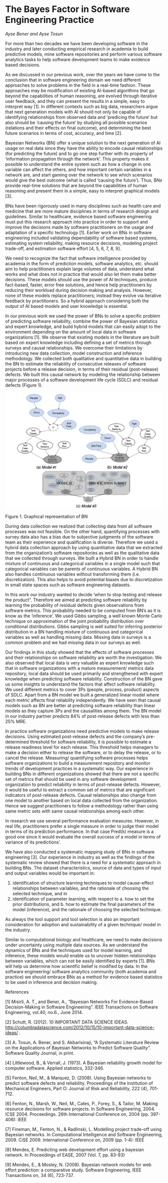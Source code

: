 # The Bayes Factor in Software Engineering Practice

_Ayse Bener and Ayse Tosun_

For more than two decades we have been developing software in the industry and later conducting empirical research in academia to build predictive models, mine software repositories and perform various software analytics tasks to help software development teams to make evidence based decisions.

As we discussed in our previous work, over the years we have come to the conclusion that in software engineering domain we need different approaches to solve problems in the field in a real-time fashion. These approaches may be modification of existing AI-based algorithms that go beyond the capabilities of human reasoning, are evolved through iterative user feedback, and they can present the results in a simple, easy to interpret way [1]. In different contexts such as big data, researchers argue that next generation models with AI should not only be capable of identifying relationships from observed data and ‘predicing the future’ but also should be ‘causing the future’ by studying all possible scenarios (relations and their effects on final outcome), and determining the best future scenarios in terms of cost, accuracy, and time [2]. 

Bayesian Networks (BN) offer a unique solution to the next generation of AI usage on real data since they have the ability to encode causal relationships (for predicting the future) and to go one step further with its property of ‘information propagation through the network’. This property makes it possible to understand the entire system such as how a change in one variable can affect the others, and how important certain variables in a network are, and start gaming over the network to see which scenarios would give the best outcome (what is called ‘causing the future’). Thus, BNs provide real-time solutions that are beyond the capabilities of human reasoning and present them in a simple, easy to interpret graphical models [3].

BNs have been rigorously used in many disciplines such as health care and medicine that are more mature disciplines in terms of research design and guidelines. Similar to healthcare, evidence based software engineering must put this research approach into practice in order to support and improve the decisions made by software practitioners on the usage and adaptation of a specific technology [1]. Earlier work on BNs in software engineering included validating dependability of software based systems, estimating system reliability, making resource decisions, modeling project trade-off, and estimation software effort [4, 5, 6, 7, 8, 9].

We need to recognize the fact that software intelligence provided by academia in the form of prediction models, software analytics, etc. should aim to help practitioners explain large volumes of data, understand what works and what does not in practice that would also let them make better decisions. These models should use the power of AI techniques, produce fact-based, faster, error free solutions, and hence help practitioners by reducing their workload during decision making and analysis. However, none of these models replace practitioners; instead they evolve via iterative feedback by practitioners. So a hybrid approach considering both the output of AI based models and user knowledge is essential. 

In our previous work we used the power of BNs to solve a specific problem of predicting software reliability, combine the power of Bayesian statistics and expert knowledge, and build hybrid models that can easily adopt to the environment depending on the amount of local data in software organizations [1]. We observe that existing models in the literature are built based on expert knowledge including defining a set of metrics through surveys and causal relationships. We overcome their limitations by introducing new data collection, model construction and inference methodology. We collected both qualitative and quantitative data in building the BN to estimate the reliability of consecutive releases of software projects before a release decision, in terms of their residual (post-release) defects. We built this causal network by modeling the relationship between major processes of a software development life cycle (SDLC) and residual defects (Figure 1). 



![bayes](bayes.png)

Figure 1. Graphical representation of BN

During data collection we realized that collecting data from all software processes was not feasible. On the other hand, quantifying processes with survey data also has a bias due to subjective judgments of the software team as their experience and qualification is diverse. Therefore we used a hybrid data collection approach by using quantitative data that we extracted from the organization’s software repositories as well as the qualitative data that we collected through surveys. We built a Hybrid BN in order to handle mixture of continuous and categorical variables in a single model such that categorical variables can be parents of continuous variables. A Hybrid BN also handles continuous variables without transforming them (i.e. discretization). This also helps to avoid potential biases due to discretization in small state spaces such as software engineering datasets.

In this work our industry wanted to decide ‘when to stop testing and release the product”. Therefore we aimed at predicting software reliability by learning the probability of residual defects given observations from software metrics. This probability needed to be computed from BN’s as it is know as the ‘inference’. We used Gibbs sampling, a well known Monte Carlo technique on approximation of the joint probability distribution over conditional distributions. Gibbs sampling is well suited for inferring posterior distribution in a BN handling mixture of continuous and categorical variables as well as handling missing data. Missing data in surveys is a common problem and we had missing data in our surveys as well. 

Our findings in this study showed that the effects of software processes and their relationships on software reliability are worth the investigation. We also observed that local data is very valuable as expert knowledge such that in software organizations with a mature measurement/ metrics data repository, local data should be used primarily and strengthened with expert knowledge when predicting software reliability. Construction of the BN gave us some insights to understand the factors that affect software reliability. We used different metrics to cover 3Ps (people, process, product) aspects of SDLC. Apart from a BN model we built a generalized linear model where each metric affects final reliability independently. We have seen that causal models such as BN are better at predicting software reliability than linear models as they capture 3Ps and the causalities among them. The BN model in our industry partner predicts 84% of post-release defects with less than 25% MRE. 

In practice software organizations need predictive models to make release decisions. Using estimated post-release defects and the company’s pre-determined threshold for software reliability, it is possible to estimate a release readiness level for each release. This threshold helps managers to make a decision either to release the software, or to delay the release, or to cancel the release. Measuring/ quantifying software processes helps software organizations to build a measurement repository and monitor trends of development practices in a systematic way. Our experience in building BNs in different organizations showed that there are not a specific set of metrics that should be used in any software development organization to predict reliability in terms of post-release defects. However, it would be useful to extract a common set of metrics that are significant indicators of post-release defects. Causal relationships also change from one model to another based on local data collected from the organization. Hence we suggest practitioners to follow a methodology rather than using same metric sets with same causal relationships among each other. 

In research we use several performance evaluation measures. However, in real life, practitioners prefer a single measure in order to judge their model in terms of its prediction performance. In that case Pred(k) measure is a good one since it would evaluate the overall success of a model in terms of variance of its predictions’.


We have also conducted a systematic mapping study of BNs in software engineering [3]. Our experience in industry as well as the findings of the systematic review showed that there is a need for a systematic approach in building BNs. The dataset characteristics, source of data and types of input and output variables would be important in:

1.	identification of structure learning techniques to model cause-effect relationships between variables, and the rationale of choosing the selected technique, and in 
2.	identification of parameter learning, with respect to 
    a.	how to set the prior distributions, and 
    b.	how to estimate the final parameters of the model (inference), and the rationale of choosing the selected technique. 

As always the tool support and tool selection is also an important consideration for adoption and sustainability of a given technique/ model in the industry.

Similar to computational biology and healthcare, we need to make decisions under uncertainty using multiple data sources. As we understand the dynamics of BNs and the techniques used for model learning, and inference, these models would enable us to uncover hidden relationships between variables, which can not be easily identified by experts [1]. BNs will help us determine how scientific belief is modified by data. In the software engineering/ software analytics community (both academia and practice) we should embrace BNs as a method for evidence based statistics to be used in inference and decision making. 



References

[1] Misirli, A. T., and Bener, A., “Bayesian Networks For Evidence-Based Decision-Making in Software Engineering”. IEEE Transactions on Software Engineering, vol.40, no.6., June 2014.

[2] Schutt, R. (2012). 10 IMPORTANT DATA SCIENCE IDEAS. http://columbiadatascience.com/2012/10/15/10-important-data-science-ideas/ .

[3] A. Tosun, A. Bener, and S. Akbarisinaji, “A Systematic Literature Review on the Applications of Bayesian Networks to Predict Software Quality”. Software Quality Journal, in print.

[4] Littlewood, B., & Verrall, J. (1973). A Bayesian reliability growth model for computer software. Applied statistics, 332-346.

[5] Fenton, Neil, M., & Marquez, D. (2008). Using Bayesian networks to predict software defects and reliability. Proceedings of the Institution of Mechanical Engineers, Part O: Journal of Risk and Reliability, 222 (4), 701-712.

[6] Fenton, N., Marsh, W., Neil, M., Cates, P., Forey, S., & Tailor, M. Making resource decisions for software projects. In Software Engineering, 2004. ICSE 2004. Proceedings. 26th International Conference on, 2004  (pp. 397-406): IEEE

[7] Fineman, M., Fenton, N., & Radlinski, L. Modelling project trade-off using Bayesian networks. In Computational Intelligence and Software Engineering, 2009. CiSE 2009. International Conference on, 2009  (pp. 1-4): IEEE

[8] Mendes, E. Predicting web development effort using a bayesian network. In Proceedings of EASE, 2007  (Vol. 7, pp. 83-93)

[9] Mendes, E., & Mosley, N. (2008). Bayesian network models for web effort prediction: a comparative study. Software Engineering, IEEE Transactions on, 34 (6), 723-737.

